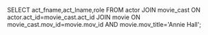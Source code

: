 SELECT act_fname,act_lname,role
  FROM actor 
	  JOIN movie_cast ON actor.act_id=movie_cast.act_id
		JOIN movie ON movie_cast.mov_id=movie.mov_id 
		  AND movie.mov_title='Annie Hall';








